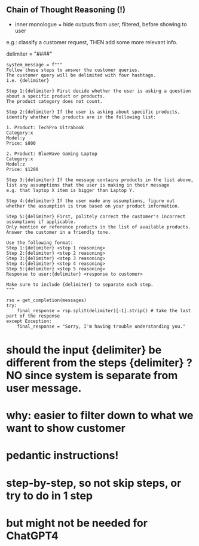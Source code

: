 
## Chain of Thought Reasoning (!)

- inner monologue = hide outputs from user, filtered, before showing to user

e.g.: classify a customer request, THEN add some more relevant info.

delimiter = "####"
```
system_message = f"""
Follow these steps to answer the customer queries.
The customer query will be delimited with four hashtags.
i.e. {delimiter}

Step 1:{delimiter} First decide whether the user is asking a question about a specific product or products.
The product category does not count.

Step 2:{delimiter} If the user is asking about specific products, identify whether the products are in the following list:

1. Product: TechPro Ultrabook
Category:x
Model:y
Price: $800

2. Product: BlueWave Gaming Laptop
Category:x
Model:z
Price: $1200

Step 3:{delimiter} If the message contains products in the list above, 
list any assumptions that the user is making in their message
e.g. that laptop X item is bigger than Laptop Y.

Step 4:{delimiter} If the user made any assumptions, figure out whether the assumption is true based on your product information.

Step 5:{delimiter} First, politely correct the customer's incorrect assumptions if applicable.
Only mention or reference products in the list of available products.
Answer the customer in a friendly tone.

Use the following format:
Step 1:{delimiter} <step 1 reasoning>
Step 2:{delimiter} <step 2 reasoning>
Step 3:{delimiter} <step 3 reasoning>
Step 4:{delimiter} <step 4 reasoning>
Step 5:{delimiter} <step 5 reasoning>
Response to user:{delimiter} <response to customer>

Make sure to include {delimiter} to separate each step.
"""

rso = get_completion(messages)
try:
    final_response = rsp.split(delimiter)[-1].strip() # take the last part of the response
except Exception:
    final_response = "Sorry, I'm having trouble understanding you."

```
# should the input {delimiter} be different from the steps {delimiter} ? NO since system is separate from user message.
# why: easier to filter down to what we want to show customer

# pedantic instructions!
# step-by-step, so not skip steps, or try to do in 1 step
# but might not be needed for ChatGPT4
